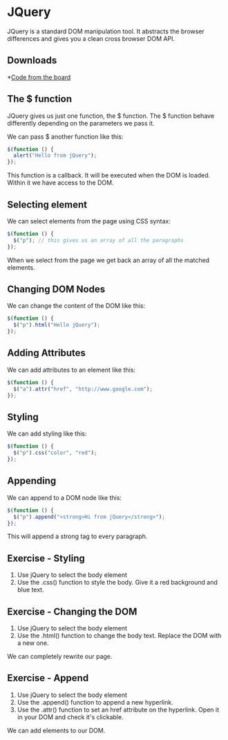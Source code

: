 # JQuery

JQuery is a standard DOM manipulation tool. It abstracts the browser differences and gives you a clean cross browser DOM API.

## Downloads

\*[Code from the board](https://www.dropbox.com/sh/sn9quphy0pltwcn/AAD8O_HuuvM8qqEnIEo42vZda?dl=1)

## The $ function

JQuery gives us just one function, the $ function. The $ function behave differently depending on the parameters we pass it.

We can pass $ another function like this:

```js
$(function () {
  alert("Hello from jQuery");
});
```

This function is a callback. It will be executed when the DOM is loaded. Within it we have access to the DOM.

## Selecting element

We can select elements from the page using CSS syntax:

```js
$(function () {
  $("p"); // this gives us an array of all the paragraphs
});
```

When we select from the page we get back an array of all the matched elements.

## Changing DOM Nodes

We can change the content of the DOM like this:

```js
$(function () {
  $("p").html("Hello jQuery");
});
```

## Adding Attributes

We can add attributes to an element like this:

```js
$(function () {
  $("a").attr("href", "http://www.google.com");
});
```

## Styling

We can add styling like this:

```js
$(function () {
  $("p").css("color", "red");
});
```

## Appending

We can append to a DOM node like this:

```js
$(function () {
  $("p").append("<strong>Hi from jQuery</strong>");
});
```

This will append a strong tag to every paragraph.

## Exercise - Styling

1. Use jQuery to select the body element
2. Use the .css() function to style the body. Give it a red background and blue text.

## Exercise - Changing the DOM

1. Use jQuery to select the body element
2. Use the .html() function to change the body text. Replace the DOM with a new one.

We can completely rewrite our page.

## Exercise - Append

1. Use jQuery to select the body element
2. Use the .append() function to append a new hyperlink.
3. Use the .attr() function to set an href attribute on the hyperlink. Open it in your DOM and check it's clickable.

We can add elements to our DOM.
